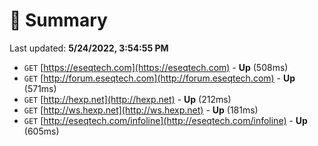 # 📖 Summary
Last updated: **5/24/2022, 3:54:55 PM**

- `GET` [https://eseqtech.com](https://eseqtech.com) - **Up** (508ms)
- `GET` [http://forum.eseqtech.com](http://forum.eseqtech.com) - **Up** (571ms)
- `GET` [http://hexp.net](http://hexp.net) - **Up** (212ms)
- `GET` [http://ws.hexp.net](http://ws.hexp.net) - **Up** (181ms)
- `GET` [http://eseqtech.com/infoline](http://eseqtech.com/infoline) - **Up** (605ms)
